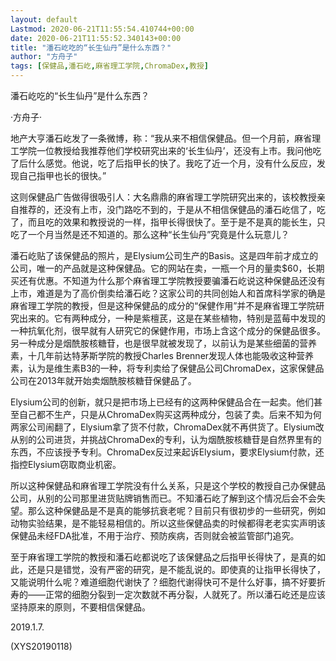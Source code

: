 ```yaml
---
layout: default
Lastmod: 2020-06-21T11:55:54.410744+00:00
date: 2020-06-21T11:55:52.340143+00:00
title: "潘石屹吃的“长生仙丹”是什么东西？"
author: "方舟子"
tags: [保健品,潘石屹,麻省理工学院,ChromaDex,教授]
---
```


潘石屹吃的“长生仙丹”是什么东西？

·方舟子·

地产大亨潘石屹发了一条微博，称：“我从来不相信保健品。但一个月前，麻省理工学院一位教授给我推荐他们学校研究出来的‘长生仙丹’，还没有上市。我问他吃了后什么感觉。他说，吃了后指甲长的快了。我吃了近一个月，没有什么反应，发现自己指甲也长的很快。”

这则保健品广告做得很吸引人：大名鼎鼎的麻省理工学院研究出来的，该校教授亲自推荐的，还没有上市，没门路吃不到的，于是从不相信保健品的潘石屹信了，吃了，而且吃的效果和教授说的一样，指甲长得很快了。至于是不是真的能长生，只吃了一个月当然是还不知道的。那么这种“长生仙丹”究竟是什么玩意儿？

潘石屹贴了该保健品的照片，是Elysium公司生产的Basis。这是四年前才成立的公司，唯一的产品就是这种保健品。它的网站在卖，一瓶一个月的量卖$60，长期买还有优惠。不知道为什么那个麻省理工学院教授要骗潘石屹说这种保健品还没有上市，难道是为了高价倒卖给潘石屹？这家公司的共同创始人和首席科学家的确是麻省理工学院的教授，但是这种保健品的成分的“保健作用”并不是麻省理工学院研究出来的。它有两种成分，一种是紫檀芪，这是在某些植物，特别是蓝莓中发现的一种抗氧化剂，很早就有人研究它的保健作用，市场上含这个成分的保健品很多。另一种成分是烟酰胺核糖苷，也是很早就被发现了，以前认为是某些细菌的营养素，十几年前达特茅斯学院的教授Charles Brenner发现人体也能吸收这种营养素，认为是维生素B3的一种，将专利卖给了保健品公司ChromaDex，这家保健品公司在2013年就开始卖烟酰胺核糖苷保健品了。

Elysium公司的创新，就只是把市场上已经有的这两种保健品合在一起卖。他们甚至自己都不生产，只是从ChromaDex购买这两种成分，包装了卖。后来不知为何两家公司闹翻了，Elysium拿了货不付款，ChromaDex就不再供货了。Elysium改从别的公司进货，并挑战ChromaDex的专利，认为烟酰胺核糖苷是自然界里有的东西，不应该授予专利。ChromaDex反过来起诉Elysium，要求Elysium付款，还指控Elysium窃取商业机密。

所以这种保健品和麻省理工学院没有什么关系，只是这个学校的教授自己办保健品公司，从别的公司那里进货贴牌销售而已。不知潘石屹了解到这个情况后会不会失望。那么这种保健品是不是真的能够抗衰老呢？目前只有很初步的一些研究，例如动物实验结果，是不能轻易相信的。所以这些保健品卖的时候都得老老实实声明该保健品未经FDA批准，不用于治疗、预防疾病，否则就会被监管部门追究。

至于麻省理工学院的教授和潘石屹都说吃了该保健品之后指甲长得快了，是真的如此，还是只是错觉，没有严密的研究，是不能乱说的。即使真的让指甲长得快了，又能说明什么呢？难道细胞代谢快了？细胞代谢得快可不是什么好事，搞不好要折寿的——正常的细胞分裂到一定次数就不再分裂，人就死了。所以潘石屹还是应该坚持原来的原则，不要相信保健品。

2019.1.7.

(XYS20190118)

